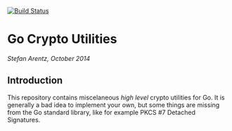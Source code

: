 [![Build Status](https://travis-ci.org/st3fan/gocrypto.svg)](https://travis-ci.org/st3fan/gocrypto)

# Go Crypto Utilities

*Stefan Arentz, October 2014*

## Introduction

This repository contains miscelaneous *high level* crypto utilities
for Go. It is generally a bad idea to implement your own, but some
things are missing from the Go standard library, like for example PKCS
#7 Detached Signatures.

